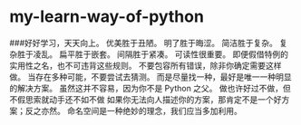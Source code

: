 # my-learn-way-of-python
###好好学习，天天向上。
优美胜于丑陋。
明了胜于晦涩。
简洁胜于复杂。
复杂胜于凌乱。
扁平胜于嵌套。
间隔胜于紧凑。
可读性很重要。
即便假借特例的实用性之名，也不可违背这些规则。
不要包容所有错误，除非你确定需要这样做。
当存在多种可能，不要尝试去猜测。
而是尽量找一种，最好是唯一一种明显的解决方案。
虽然这并不容易，因为你不是 Python 之父。
做也许好过不做，但不假思索就动手还不如不做
如果你无法向人描述你的方案，那肯定不是一个好方案；反之亦然。
命名空间是一种绝妙的理念，我们应当多加利用。
